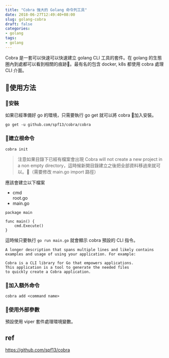 ```yaml
---
title: "Cobra 強大的 Golang 命令列工具"
date: 2018-06-27T12:49:40+08:00
slug: golang-cobra
draft: false
categories:
- golang
tags:
- golang
---
```

Cobra 是一套可以快速可以快速建立 golang CLI 工具的套件。在 golang 的生態圈內到處都可以看到相關的痕跡。最有名的包含 docker, k8s 都使用 cobra 處理 CLI 介面。

<!--more-->

## 使用方法

### 安裝

如果已經準備好 go 的環境，只需要執行 go get 就可以將 cobra 加入安裝。

```code
go get -u github.com/spf13/cobra/cobra
```

### 建立根命令

```
cobra init
```
> 注意如果目錄下已經有檔案會出現 Cobra will not create a new project in a non empty directory，這時候新開目錄建立之後把全部資料移過來就可以。（需要修改 main.go import 路徑）

應該會建立以下檔案
+ cmd  
  root.go
+ main.go

```text
package main

func main() {
	cmd.Execute()
}
```

這時候只要執行 `go run main.go` 就會顯示 cobra 預設的 CLI 指令。

```text
A longer description that spans multiple lines and likely contains
examples and usage of using your application. For example:

Cobra is a CLI library for Go that empowers applications.
This application is a tool to generate the needed files
to quickly create a Cobra application.
```

### 加入額外命令

```text
cobra add <command name>
```

### 使用外部參數

預設使用 viper 套件處理環境變數。
## ref
<https://github.com/spf13/cobra>